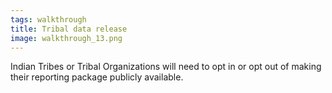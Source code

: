```yaml
---
tags: walkthrough
title: Tribal data release
image: walkthrough_13.png
---
```


Indian Tribes or Tribal Organizations will need to opt in or opt out of making their reporting package publicly available.




